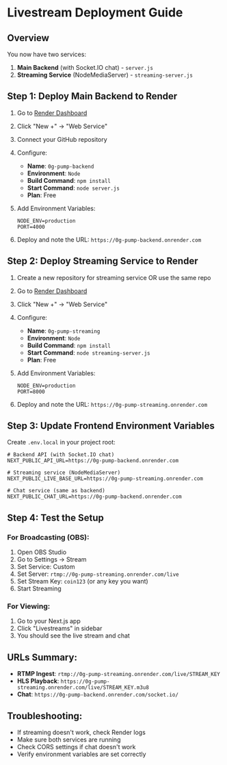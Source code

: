 # Livestream Deployment Guide

## Overview
You now have two services:
1. **Main Backend** (with Socket.IO chat) - `server.js`
2. **Streaming Service** (NodeMediaServer) - `streaming-server.js`

## Step 1: Deploy Main Backend to Render

1. Go to [Render Dashboard](https://dashboard.render.com)
2. Click "New +" → "Web Service"
3. Connect your GitHub repository
4. Configure:
   - **Name**: `0g-pump-backend`
   - **Environment**: `Node`
   - **Build Command**: `npm install`
   - **Start Command**: `node server.js`
   - **Plan**: Free

5. Add Environment Variables:
   ```
   NODE_ENV=production
   PORT=4000
   ```

6. Deploy and note the URL: `https://0g-pump-backend.onrender.com`

## Step 2: Deploy Streaming Service to Render

1. Create a new repository for streaming service OR use the same repo
2. Go to [Render Dashboard](https://dashboard.render.com)
3. Click "New +" → "Web Service"
4. Configure:
   - **Name**: `0g-pump-streaming`
   - **Environment**: `Node`
   - **Build Command**: `npm install`
   - **Start Command**: `node streaming-server.js`
   - **Plan**: Free

5. Add Environment Variables:
   ```
   NODE_ENV=production
   PORT=8000
   ```

6. Deploy and note the URL: `https://0g-pump-streaming.onrender.com`

## Step 3: Update Frontend Environment Variables

Create `.env.local` in your project root:

```env
# Backend API (with Socket.IO chat)
NEXT_PUBLIC_API_URL=https://0g-pump-backend.onrender.com

# Streaming service (NodeMediaServer)
NEXT_PUBLIC_LIVE_BASE_URL=https://0g-pump-streaming.onrender.com

# Chat service (same as backend)
NEXT_PUBLIC_CHAT_URL=https://0g-pump-backend.onrender.com
```

## Step 4: Test the Setup

### For Broadcasting (OBS):
1. Open OBS Studio
2. Go to Settings → Stream
3. Set Service: Custom
4. Set Server: `rtmp://0g-pump-streaming.onrender.com/live`
5. Set Stream Key: `coin123` (or any key you want)
6. Start Streaming

### For Viewing:
1. Go to your Next.js app
2. Click "Livestreams" in sidebar
3. You should see the live stream and chat

## URLs Summary:
- **RTMP Ingest**: `rtmp://0g-pump-streaming.onrender.com/live/STREAM_KEY`
- **HLS Playback**: `https://0g-pump-streaming.onrender.com/live/STREAM_KEY.m3u8`
- **Chat**: `https://0g-pump-backend.onrender.com/socket.io/`

## Troubleshooting:
- If streaming doesn't work, check Render logs
- Make sure both services are running
- Check CORS settings if chat doesn't work
- Verify environment variables are set correctly
